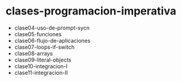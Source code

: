 # clases-programacion-imperativa

- clase04-uso-de-prompt-sycn
- clase05-funciones
- clase06-flujo-de-aplicaciones
- clase07-loops-if-switch
- clase08-arrays
- clase09-literal-objects
- clase10-integracion-I
- clase11-integracion-II